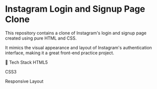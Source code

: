 # Instagram Login and Signup Page Clone

This repository contains a clone of Instagram's login and signup page created using pure HTML and CSS.

It mimics the visual appearance and layout of Instagram's authentication interface, making it a great front-end practice project.

🧰 Tech Stack
HTML5

CSS3

Responsive Layout
